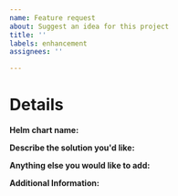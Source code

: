 ```yaml
---
name: Feature request
about: Suggest an idea for this project
title: ''
labels: enhancement
assignees: ''

---
```


# Details

**Helm chart name:**

<!-- Note: This should be the helm chart name you are referring to. e.g. jackett -->

**Describe the solution you'd like:**

<!-- Note: A clear and concise description of what you want to happen. -->

**Anything else you would like to add:**

<!-- Note: Miscellaneous information that will assist in solving the issue. -->

**Additional Information:**

<!-- Note: Anything to give further context to the requested new feature. -->
